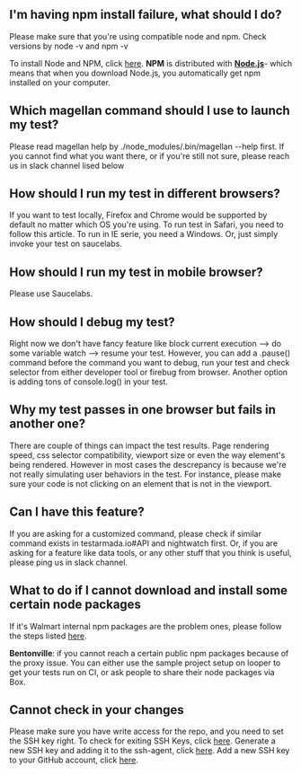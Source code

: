 ## I'm having npm install failure, what should I do?

Please make sure that you're using compatible node and npm. Check versions by node -v and npm -v

To install Node and NPM, click [here](https://nodejs.org/en/download/). **NPM** is distributed with [**Node.js**](https://nodejs.org/)- which means that when you download Node.js, you automatically get npm installed on your computer.

## Which magellan command should I use to launch my test?

Please read magellan help by ./node_modules/.bin/magellan --help first. If you cannot find what you want there, or if you're still not sure, please reach us in slack channel lised below

## How should I run my test in different browsers?

If you want to test locally, Firefox and Chrome would be supported by default no matter which OS you're using. To run test in Safari, you need to follow this article. To run in IE serie, you need a Windows. Or, just simply invoke your test on saucelabs.

## How should I run my test in mobile browser?

Please use Saucelabs.

## How should I debug my test?

Right now we don't have fancy feature like block current execution --> do some variable watch --> resume your test. However, you can add a .pause() command before the command you want to debug, run your test and check selector from either developer tool or firebug from browser. Another option is adding tons of console.log() in your test.

## Why my test passes in one browser but fails in another one?

There are couple of things can impact the test results. Page rendering speed, css selector compatibility, viewport size or even the way element's being rendered. However in most cases the descrepancy is because we're not really simulating user behaviors in the test. For instance, please make sure your code is not clicking on an element that is not in the viewport.

## Can I have this feature?

If you are asking for a customized command, please check if similar command exists in testarmada.io#API and nightwatch first. Or, if you are asking for a feature like data tools, or any other stuff that you think is useful, please ping us in slack channel.

## What to do if I cannot download and install some certain node packages

If it's Walmart internal npm packages are the problem ones, please follow the steps listed [here](https://sde.walmart.com/docs/proximity/npm.html#downloading-packages).

**Bentonville**: if you cannot reach a certain public npm packages because of the proxy issue. You can either use the sample project setup on looper to get your tests run on CI, or ask people to share their node packages via Box.

## Cannot check in your changes

Please make sure you have write access for the repo, and you need to set the SSH key right. To check for exiting SSH Keys, click [here](https://help.github.com/articles/checking-for-existing-ssh-keys/).  Generate a new SSH key and adding it to the ssh-agent, click [here](https://help.github.com/articles/generating-a-new-ssh-key-and-adding-it-to-the-ssh-agent/).  Add a new SSH key to your GitHub account, click [here](https://help.github.com/articles/adding-a-new-ssh-key-to-your-github-account/).